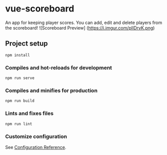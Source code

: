 # vue-scoreboard
An app for keeping player scores. You can add, edit and delete players from the scoreboard!
![Scoreboard Preview]
(https://i.imgur.com/plIDrvK.png)

## Project setup
```
npm install
```

### Compiles and hot-reloads for development
```
npm run serve
```

### Compiles and minifies for production
```
npm run build
```

### Lints and fixes files
```
npm run lint
```

### Customize configuration
See [Configuration Reference](https://cli.vuejs.org/config/).
